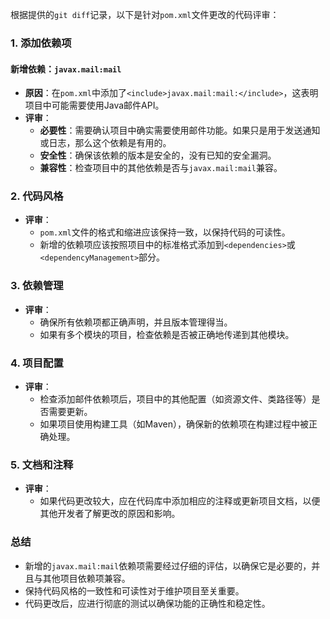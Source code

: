 根据提供的`git diff`记录，以下是针对`pom.xml`文件更改的代码评审：

### 1. 添加依赖项

#### 新增依赖：`javax.mail:mail`
- **原因**：在`pom.xml`中添加了`<include>javax.mail:mail:</include>`，这表明项目中可能需要使用Java邮件API。
- **评审**：
  - **必要性**：需要确认项目中确实需要使用邮件功能。如果只是用于发送通知或日志，那么这个依赖是有用的。
  - **安全性**：确保该依赖的版本是安全的，没有已知的安全漏洞。
  - **兼容性**：检查项目中的其他依赖是否与`javax.mail:mail`兼容。

### 2. 代码风格

- **评审**：
  - `pom.xml`文件的格式和缩进应该保持一致，以保持代码的可读性。
  - 新增的依赖项应该按照项目中的标准格式添加到`<dependencies>`或`<dependencyManagement>`部分。

### 3. 依赖管理

- **评审**：
  - 确保所有依赖项都正确声明，并且版本管理得当。
  - 如果有多个模块的项目，检查依赖是否被正确地传递到其他模块。

### 4. 项目配置

- **评审**：
  - 检查添加邮件依赖项后，项目中的其他配置（如资源文件、类路径等）是否需要更新。
  - 如果项目使用构建工具（如Maven），确保新的依赖项在构建过程中被正确处理。

### 5. 文档和注释

- **评审**：
  - 如果代码更改较大，应在代码库中添加相应的注释或更新项目文档，以便其他开发者了解更改的原因和影响。

### 总结

- 新增的`javax.mail:mail`依赖项需要经过仔细的评估，以确保它是必要的，并且与其他项目依赖项兼容。
- 保持代码风格的一致性和可读性对于维护项目至关重要。
- 代码更改后，应进行彻底的测试以确保功能的正确性和稳定性。